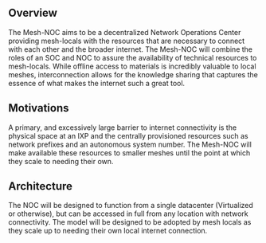 ## Overview
The Mesh-NOC aims to be a decentralized Network Operations Center providing mesh-locals with the resources that are necessary to connect with each other and the broader internet.  The Mesh-NOC will combine the roles of an SOC and NOC to assure the availability of technical resources to mesh-locals.  While offline access to materials is incredibly valuable to local meshes, interconnection allows for the knowledge sharing that captures the essence of what makes the internet such a great tool.  

## Motivations
A primary, and excessively large barrier to internet connectivity is the physical space at an IXP and the centrally provisioned resources such as network prefixes and an autonomous system number.  The Mesh-NOC will make available these resources to smaller meshes until the point at which they scale to needing their own.

## Architecture
The NOC will be designed to function from a single datacenter (Virtualized or otherwise), but can be accessed in full from any location with network connectivity.  The model will be designed to be adopted by mesh locals as they scale up to needing their own local internet connection.  
